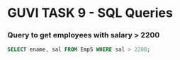 # GUVI TASK 9 - SQL Queries

### Query to get employees with salary > 2200

```sql
SELECT ename, sal FROM Emp5 WHERE sal > 2200;
